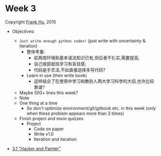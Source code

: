 # Week 3

Copyright [Frank Hu](https://github.com/Frank-the-Obscure), 2015

- Objectives:
  - `Just write enough python codes!` (just write with uncertainty & iteration)
    - 整体考量: 
      - 前两周环境和基本语法知识已有,但后者不扎实,需要提高;
      - 自己按部就班学习有盲目感;
      - 代码是手艺活,不如直接选择多写代码?
	- Learn in use (then write book)
	  - 这样结合了在使用中学习和教别人两大学习科学的大招,也许比较靠谱?
  - Maybe 500+ lines this week?
  - Note 
  - One thing at a time
    - So don't optimize environment/git/gitbook etc. in this week (only when these problem appears more than 3 times)
  - Finish project and more quizzes
    - Project
      - Code on paper
      - Write v1.0
      - Iteration and iteration


- [3.1 "Hacker and Painter"](/hacker-and-painter.md)

